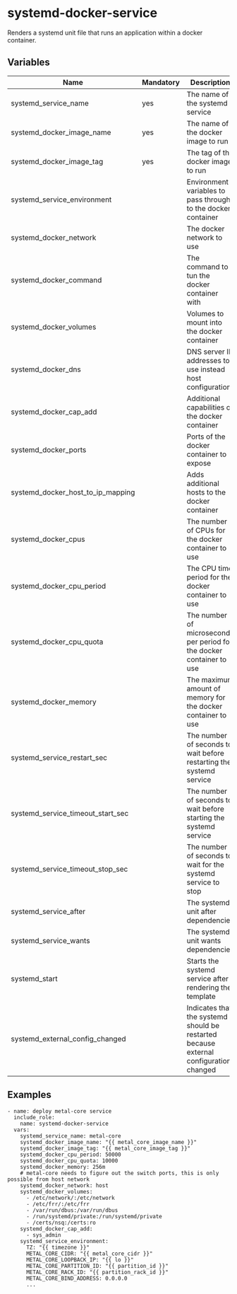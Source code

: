 # systemd-docker-service

Renders a systemd unit file that runs an application within a docker container.

## Variables

| Name                              | Mandatory | Description                                                                           |
| --------------------------------- | --------- | ------------------------------------------------------------------------------------- |
| systemd_service_name              | yes       | The name of the systemd service                                                       |
| systemd_docker_image_name         | yes       | The name of the docker image to run                                                   |
| systemd_docker_image_tag          | yes       | The tag of the docker image to run                                                    |
| systemd_service_environment       |           | Environment variables to pass through to the docker container                         |
| systemd_docker_network            |           | The docker network to use                                                             |
| systemd_docker_command            |           | The command to tun the docker container with                                          |
| systemd_docker_volumes            |           | Volumes to mount into the docker container                                            |
| systemd_docker_dns                |           | DNS server IP addresses to use instead host configuration                             |
| systemd_docker_cap_add            |           | Additional capabilities of the docker container                                       |
| systemd_docker_ports              |           | Ports of the docker container to expose                                               |
| systemd_docker_host_to_ip_mapping |           | Adds additional hosts to the docker container                                         |
| systemd_docker_cpus               |           | The number of CPUs for the docker container to use                                    |
| systemd_docker_cpu_period         |           | The CPU time period for the docker container to use                                   |
| systemd_docker_cpu_quota          |           | The number of microseconds per period for the docker container to use                 |
| systemd_docker_memory             |           | The maximum amount of memory for the docker container to use                          |
| systemd_service_restart_sec       |           | The number of seconds to wait before restarting the systemd service                   |
| systemd_service_timeout_start_sec |           | The number of seconds to wait before starting the systemd service                     |
| systemd_service_timeout_stop_sec  |           | The number of seconds to wait for the systemd service to stop                         |
| systemd_service_after             |           | The systemd unit after dependencies                                                   |
| systemd_service_wants             |           | The systemd unit wants dependencies                                                   |
| systemd_start                     |           | Starts the systemd service after rendering the template                               |
| systemd_external_config_changed   |           | Indicates that the systemd should be restarted because external configuration changed |

## Examples

```
- name: deploy metal-core service
  include_role:
    name: systemd-docker-service
  vars:
    systemd_service_name: metal-core
    systemd_docker_image_name: "{{ metal_core_image_name }}"
    systemd_docker_image_tag: "{{ metal_core_image_tag }}"
    systemd_docker_cpu_period: 50000
    systemd_docker_cpu_quota: 10000
    systemd_docker_memory: 256m
    # metal-core needs to figure out the switch ports, this is only possible from host network
    systemd_docker_network: host
    systemd_docker_volumes:
      - /etc/network/:/etc/network
      - /etc/frr/:/etc/frr
      - /var/run/dbus:/var/run/dbus
      - /run/systemd/private:/run/systemd/private
      - /certs/nsq:/certs:ro
    systemd_docker_cap_add:
      - sys_admin
    systemd_service_environment:
      TZ: "{{ timezone }}"
      METAL_CORE_CIDR: "{{ metal_core_cidr }}"
      METAL_CORE_LOOPBACK_IP: "{{ lo }}"
      METAL_CORE_PARTITION_ID: "{{ partition_id }}"
      METAL_CORE_RACK_ID: "{{ partition_rack_id }}"
      METAL_CORE_BIND_ADDRESS: 0.0.0.0
      ...
```
